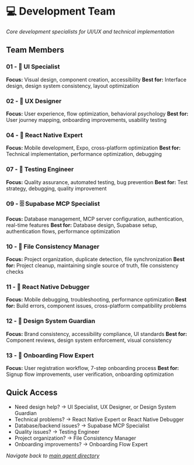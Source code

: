 # 💻 Development Team

*Core development specialists for UI/UX and technical implementation*

## Team Members

### **01 - 🎨 UI Specialist**
**Focus:** Visual design, component creation, accessibility
**Best for:** Interface design, design system consistency, layout optimization

### **02 - 🧠 UX Designer**
**Focus:** User experience, flow optimization, behavioral psychology
**Best for:** User journey mapping, onboarding improvements, usability testing

### **04 - 📱 React Native Expert**
**Focus:** Mobile development, Expo, cross-platform optimization
**Best for:** Technical implementation, performance optimization, debugging

### **07 - 🧪 Testing Engineer**
**Focus:** Quality assurance, automated testing, bug prevention
**Best for:** Test strategy, debugging, quality improvement

### **09 - 🗄️ Supabase MCP Specialist**
**Focus:** Database management, MCP server configuration, authentication, real-time features
**Best for:** Database design, Supabase setup, authentication flows, performance optimization

### **10 - 🔧 File Consistency Manager**
**Focus:** Project organization, duplicate detection, file synchronization
**Best for:** Project cleanup, maintaining single source of truth, file consistency checks

### **11 - 🐛 React Native Debugger**
**Focus:** Mobile debugging, troubleshooting, performance optimization
**Best for:** Build errors, component issues, cross-platform compatibility problems

### **12 - 🎨 Design System Guardian**
**Focus:** Brand consistency, accessibility compliance, UI standards
**Best for:** Component reviews, design system enforcement, visual consistency

### **13 - 👋 Onboarding Flow Expert**
**Focus:** User registration workflow, 7-step onboarding process
**Best for:** Signup flow improvements, user verification, onboarding optimization

## Quick Access
- Need design help? → UI Specialist, UX Designer, or Design System Guardian
- Technical problems? → React Native Expert or React Native Debugger
- Database/backend issues? → Supabase MCP Specialist
- Quality issues? → Testing Engineer
- Project organization? → File Consistency Manager
- Onboarding improvements? → Onboarding Flow Expert

*Navigate back to [main agent directory](../README.md)*